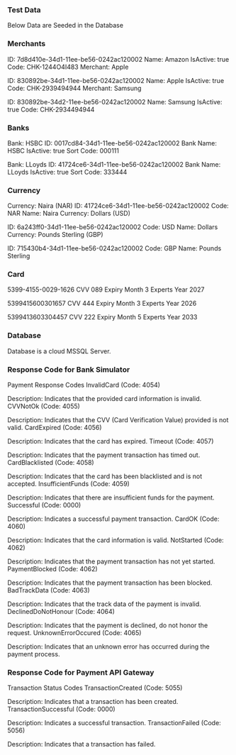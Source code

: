 ### Test Data

Below Data are Seeded in the Database
### Merchants
ID: 7d8d410e-34d1-11ee-be56-0242ac120002
Name: Amazon
IsActive: true
Code: CHK-1244O4I483
Merchant: Apple

ID: 830892be-34d1-11ee-be56-0242ac120002
Name: Apple
IsActive: true
Code: CHK-2939494944
Merchant: Samsung

ID: 830892be-34d2-11ee-be56-0242ac120002
Name: Samsung
IsActive: true
Code: CHK-2934494944


### Banks
Bank: HSBC
ID: 0017cd84-34d1-11ee-be56-0242ac120002
Bank Name: HSBC
IsActive: true
Sort Code: 000111


Bank: LLoyds
ID: 41724ce6-34d1-11ee-be56-0242ac120002
Bank Name: LLoyds
IsActive: true
Sort Code: 333444


### Currency
Currency: Naira (NAR)
ID: 41724ce6-34d1-11ee-be56-0242ac120002
Code: NAR
Name: Naira
Currency: Dollars (USD)

ID: 6a243ff0-34d1-11ee-be56-0242ac120002
Code: USD
Name: Dollars
Currency: Pounds Sterling (GBP)

ID: 715430b4-34d1-11ee-be56-0242ac120002
Code: GBP
Name: Pounds Sterling

### Card

5399-4155-0029-1626
CVV
089
Expiry Month
3
Experts Year
2027


5399415600301657
CVV
444
Expiry Month
3
Experts Year
2026


5399413603304457
CVV
222
Expiry Month
5
Experts Year
2033






### Database
Database is a cloud MSSQL Server.


### Response Code for Bank Simulator
Payment Response Codes
InvalidCard (Code: 4054)

Description: Indicates that the provided card information is invalid.
CVVNotOk (Code: 4055)

Description: Indicates that the CVV (Card Verification Value) provided is not valid.
CardExpired (Code: 4056)

Description: Indicates that the card has expired.
Timeout (Code: 4057)

Description: Indicates that the payment transaction has timed out.
CardBlacklisted (Code: 4058)

Description: Indicates that the card has been blacklisted and is not accepted.
InsufficientFunds (Code: 4059)

Description: Indicates that there are insufficient funds for the payment.
Successful (Code: 0000)

Description: Indicates a successful payment transaction.
CardOK (Code: 4060)

Description: Indicates that the card information is valid.
NotStarted (Code: 4062)

Description: Indicates that the payment transaction has not yet started.
PaymentBlocked (Code: 4062)

Description: Indicates that the payment transaction has been blocked.
BadTrackData (Code: 4063)

Description: Indicates that the track data of the payment is invalid.
DeclinedDoNotHonour (Code: 4064)

Description: Indicates that the payment is declined, do not honor the request.
UnknownErrorOccured (Code: 4065)

Description: Indicates that an unknown error has occurred during the payment process.



### Response Code for Payment API Gateway
Transaction Status Codes
TransactionCreated (Code: 5055)

Description: Indicates that a transaction has been created.
TransactionSuccessful (Code: 0000)

Description: Indicates a successful transaction.
TransactionFailed (Code: 5056)

Description: Indicates that a transaction has failed.

